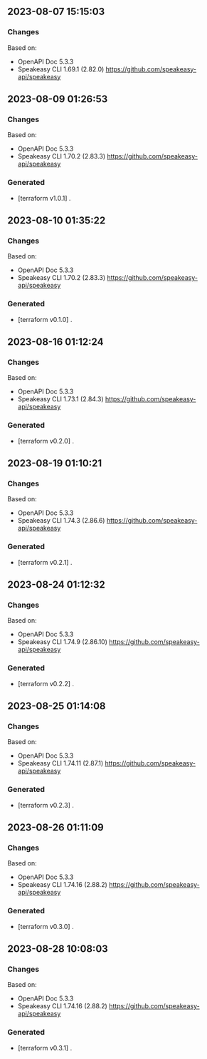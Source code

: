 

## 2023-08-07 15:15:03
### Changes
Based on:
- OpenAPI Doc 5.3.3 
- Speakeasy CLI 1.69.1 (2.82.0) https://github.com/speakeasy-api/speakeasy

## 2023-08-09 01:26:53
### Changes
Based on:
- OpenAPI Doc 5.3.3 
- Speakeasy CLI 1.70.2 (2.83.3) https://github.com/speakeasy-api/speakeasy
### Generated
- [terraform v1.0.1] .

## 2023-08-10 01:35:22
### Changes
Based on:
- OpenAPI Doc 5.3.3 
- Speakeasy CLI 1.70.2 (2.83.3) https://github.com/speakeasy-api/speakeasy
### Generated
- [terraform v0.1.0] .

## 2023-08-16 01:12:24
### Changes
Based on:
- OpenAPI Doc 5.3.3 
- Speakeasy CLI 1.73.1 (2.84.3) https://github.com/speakeasy-api/speakeasy
### Generated
- [terraform v0.2.0] .

## 2023-08-19 01:10:21
### Changes
Based on:
- OpenAPI Doc 5.3.3 
- Speakeasy CLI 1.74.3 (2.86.6) https://github.com/speakeasy-api/speakeasy
### Generated
- [terraform v0.2.1] .

## 2023-08-24 01:12:32
### Changes
Based on:
- OpenAPI Doc 5.3.3 
- Speakeasy CLI 1.74.9 (2.86.10) https://github.com/speakeasy-api/speakeasy
### Generated
- [terraform v0.2.2] .

## 2023-08-25 01:14:08
### Changes
Based on:
- OpenAPI Doc 5.3.3 
- Speakeasy CLI 1.74.11 (2.87.1) https://github.com/speakeasy-api/speakeasy
### Generated
- [terraform v0.2.3] .

## 2023-08-26 01:11:09
### Changes
Based on:
- OpenAPI Doc 5.3.3 
- Speakeasy CLI 1.74.16 (2.88.2) https://github.com/speakeasy-api/speakeasy
### Generated
- [terraform v0.3.0] .

## 2023-08-28 10:08:03
### Changes
Based on:
- OpenAPI Doc 5.3.3 
- Speakeasy CLI 1.74.16 (2.88.2) https://github.com/speakeasy-api/speakeasy
### Generated
- [terraform v0.3.1] .